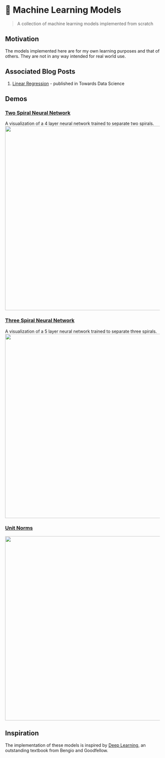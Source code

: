 # 🤖 Machine Learning Models
> A collection of machine learning models implemented from scratch

## Motivation
The models implemented here are for my own learning purposes and that of others. They are not in any way intended for real world use.

## Associated Blog Posts
1. [Linear Regression](https://towardsdatascience.com/linear-regression-from-scratch-977cd3a1db16) - published in Towards Data Science

## Demos

### [Two Spiral Neural Network](https://github.com/isaiahnields/machine-learning-models/blob/master/demos/2_spiral_neural_network.py)
A visualization of a 4 layer neural network trained to separate two spirals.
<img src="https://raw.githubusercontent.com/isaiahnields/machine-learning-models/master/demos/results/2_spiral_neural_network.gif" width="600" />

### [Three Spiral Neural Network](https://github.com/isaiahnields/machine-learning-models/blob/master/demos/3_spiral_neural_network.py)
A visualization of a 5 layer neural network trained to separate three spirals.
<img style="text-align:center" src="https://raw.githubusercontent.com/isaiahnields/machine-learning-models/master/demos/results/3_spiral_neural_network.gif" width="600" />

### [Unit Norms](https://github.com/isaiahnields/machine-learning-models/blob/master/demos/unit_norms.py)
<img style="text-align:center" src="https://raw.githubusercontent.com/isaiahnields/machine-learning-models/master/demos/results/unit_norms.gif" width="600" />

## Inspiration
The implementation of these models is inspired by [Deep Learning](https://www.deeplearningbook.org/), an outstanding textbook from Bengio and Goodfellow.
